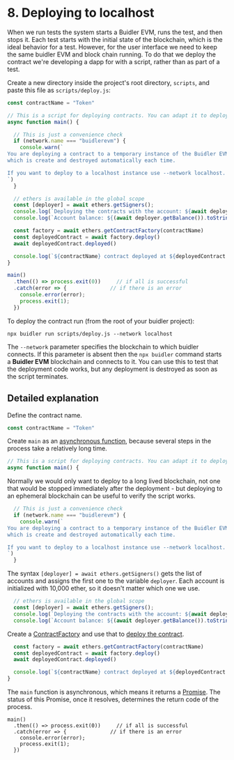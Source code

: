 # 8. Deploying to localhost

When we run tests the system starts a Buidler EVM, runs the test, and then stops it. Each test starts with the initial state of the blockchain, which is the ideal
behavior for a test. However, for the user interface we need to keep the same buidler EVM and block chain running. To do that we deploy the contract we're 
developing a dapp for with a script, rather than as part of a test.

Create a new directory inside the project's root directory, `scripts`, and paste this file as `scripts/deploy.js`:

```js
const contractName = "Token"

// This is a script for deploying contracts. You can adapt it to deploy yours.
async function main() {

  // This is just a convenience check
  if (network.name === "buidlerevm") {
    console.warn(`
You are deploying a contract to a temporary instance of the Buidler EVM network,
which is create and destroyed automatically each time.

If you want to deploy to a localhost instance use --network localhost.
`)
  }

  // ethers is available in the global scope
  const [deployer] = await ethers.getSigners();
  console.log(`Deploying the contracts with the account: ${await deployer.getAddress()}`)
  console.log(`Account balance: ${(await deployer.getBalance()).toString()}`)

  const factory = await ethers.getContractFactory(contractName)
  const deployedContract = await factory.deploy()
  await deployedContract.deployed()

  console.log(`${contractName} contract deployed at ${deployedContract.address}`)
}

main()
  .then(() => process.exit(0))     // if all is successful
  .catch(error => {              // if there is an error
    console.error(error);
    process.exit(1);
  })

```

To deploy the contract run (from the root of your buidler project):
```
npx buidler run scripts/deploy.js --network localhost
```

The `--network` parameter specifies the blockchain to which buidler connects. If this parameter is absent then the `npx buidler` command starts a 
**Buidler EVM** blockchain and connects to it. You can use this to test that the deployment code works, but any deployment is destroyed as soon
as the script terminates.


## Detailed explanation

Define the contract name.
```js
const contractName = "Token"
```

Create `main` as an [asynchronous function](https://javascript.info/async-await),
because several steps in the process take a relatively long time.

```js
// This is a script for deploying contracts. You can adapt it to deploy yours.
async function main() {
```

Normally we would only want to deploy to a long lived blockchain, not one that
would be stopped immediately after the deployment - but deploying to an 
ephemeral blockchain can be useful to verify the script works.

```js
  // This is just a convenience check
  if (network.name === "buidlerevm") {
    console.warn(`
You are deploying a contract to a temporary instance of the Buidler EVM network,
which is create and destroyed automatically each time.

If you want to deploy to a localhost instance use --network localhost.
`)
  }
```

The syntax `[deployer] = await ethers.getSigners()` gets the list of accounts and assigns
the first one to the variable `deployer`. Each account is initialized with 10,000 ether, so it doesn't
matter which one we use.

```js
  // ethers is available in the global scope
  const [deployer] = await ethers.getSigners();
  console.log(`Deploying the contracts with the account: ${await deployer.getAddress()}`)
  console.log(`Account balance: ${(await deployer.getBalance()).toString()}`)
```

Create a [ContractFactory](https://docs.ethers.io/v5/api/contract/contract-factory/) and use
that to [deploy the contract](https://docs.ethers.io/v5/api/contract/contract-factory/#ContractFactory-deploy).


```js
  const factory = await ethers.getContractFactory(contractName)
  const deployedContract = await factory.deploy()
  await deployedContract.deployed()

  console.log(`${contractName} contract deployed at ${deployedContract.address}`)
}
```

The `main` function is asynchronous, which means it returns a 
[Promise](https://nodejs.dev/learn/understanding-javascript-promises). The status
of this Promise, once it resolves, determines the return code of the process.

```
main()
  .then(() => process.exit(0))     // if all is successful
  .catch(error => {              // if there is an error
    console.error(error);
    process.exit(1);
  })

```
